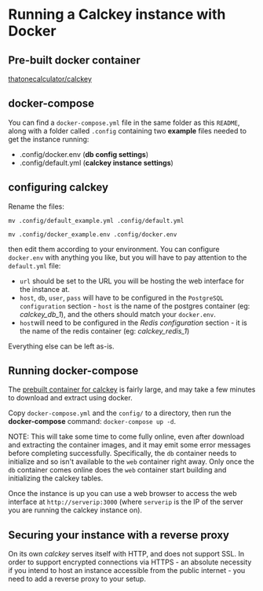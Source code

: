 # Running a Calckey instance with Docker

## Pre-built docker container
[thatonecalculator/calckey](https://hub.docker.com/r/thatonecalculator/calckey)
## docker-compose
You can find a `docker-compose.yml` file in the same folder as this `README`, along with a folder called `.config` containing two **example** files needed to get the instance running:
- .config/docker.env (**db config settings**)
- .config/default.yml (**calckey instance settings**)

## configuring calckey

Rename the files:

`mv .config/default_example.yml .config/default.yml`

`mv .config/docker_example.env .config/docker.env`

then edit them according to your environment.
You can configure `docker.env` with anything you like, but you will have to pay attention to the `default.yml` file:
- `url` should be set to the URL you will be hosting the web interface for the instance at.
- `host`, `db`, `user`, `pass` will have to be configured in the `PostgreSQL configuration` section - `host` is the name of the postgres container (eg: *calckey_db_1*), and the others should match your `docker.env`.
- `host`will need to be configured in the *Redis configuration* section - it is the name of the redis container (eg: *calckey_redis_1*)

Everything else can be left as-is.

## Running docker-compose
The [prebuilt container for calckey](https://hub.docker.com/r/thatonecalculator/calckey) is fairly large, and may take a few minutes to download and extract using docker.

Copy `docker-compose.yml` and the `config/` to a directory, then run the **docker-compose** command:
`docker-compose up -d`.

NOTE: This will take some time to come fully online, even after download and extracting the container images, and it may emit some error messages before completing successfully. Specifically, the `db` container needs to initialize and so isn't available to the `web` container right away. Only once the `db` container comes online does the `web` container start building and initializing the calckey tables.

Once the instance is up you can use a web browser to access the web interface at `http://serverip:3000` (where `serverip` is the IP of the server you are running the calckey instance on).

## Securing your instance with a reverse proxy
On its own *calckey* serves itself with HTTP, and does not support SSL. In order to support encrypted connections via HTTPS - an absolute necessity if you intend to host an instance accessible from the public internet - you need to add a reverse proxy to your setup.

